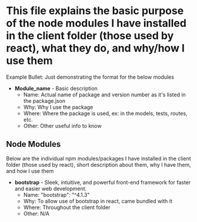 # This file explains the basic purpose of the node modules I have installed in the client folder (those used by react), what they do, and why/how I use them

Example Bullet: Just demonstrating the format for the below modules
* **Module_name** - Basic description
	* Name: Actual name of package and version number as it's listed in the package.json
	* Why: Why I use the package
	* Where: Where the package is used, ex: in the models, tests, routes, etc.
	* Other: Other useful info to know



## Node Modules
Below are the individual npm modules/packages I have installed in the client folder (those used by react), short description about them, why I have them, and how I use them

* **bootstrap** - Sleek, intuitive, and powerful front-end framework for faster and easier web development.
	* Name: "bootstrap": "^4.1.3"
	* Why: To allow use of bootstrap in react, came bundled with it
	* Where: Throughout the client folder
	* Other: N/A
